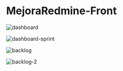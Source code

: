 # MejoraRedmine-Front

![dashboard](https://github.com/user-attachments/assets/d399a62c-ce16-4522-9473-6bb7e96e40e9)

![dashboard-sprint](https://github.com/user-attachments/assets/7af3d49a-db4b-4e25-b92f-71575e3c6cbf)

![backlog](https://github.com/user-attachments/assets/27374743-33ca-4953-95b5-a0743f372ac5)

![backlog-2](https://github.com/user-attachments/assets/c35612ac-3264-42da-b377-2ab608714b4d)
